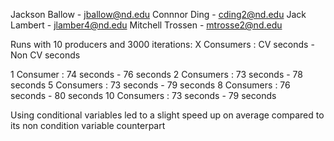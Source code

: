 Jackson Ballow - jballow@nd.edu
Connnor Ding - cding2@nd.edu
Jack Lambert - jlamber4@nd.edu
Mitchell Trossen - mtrosse2@nd.edu

Runs with 10 producers and 3000 iterations:
X Consumers  : CV seconds - Non CV seconds

1 Consumer   : 74 seconds - 76 seconds
2 Consumers  : 73 seconds - 78 seconds
5 Consumers  : 73 seconds - 79 seconds
8 Consumers  : 76 seconds - 80 seconds
10 Consumers : 73 seconds - 79 seconds

Using conditional variables led to a slight speed up on average compared to its non condition variable counterpart
